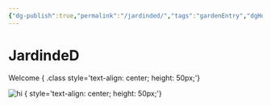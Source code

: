 ```yaml
---
{"dg-publish":true,"permalink":"/jardinded/","tags":"gardenEntry","dgHomeLink":true,"dgPassFrontmatter":false}
---
```



# JardindeD
Welcome
{ .class style='text-align: center; height: 50px;'}

![hi](https://i.imgur.com/ahewaNu.png) { style='text-align: center; height: 50px;'}


